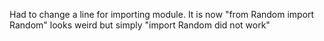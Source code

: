 Had to change a line for importing module. It is now "from Random import Random" looks weird but simply "import Random did not work"
